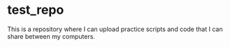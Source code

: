 # test_repo
This is a repository where I can upload practice scripts and code that I can share between my computers. 
